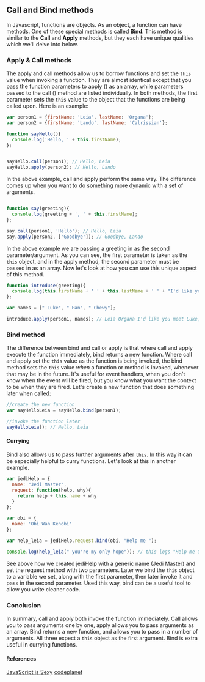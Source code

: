 ## Call and Bind methods

In Javascript, functions are objects. As an object, a function can have methods. One of these special methods is called **Bind**. This method is similar to the **Call** and **Apply** methods, but they each have unique qualities which we'll delve into below.


### Apply & Call methods

The apply and call methods allow us to borrow functions and set the `this` value when invoking a function. They are almost identical except that you pass the function parameters to apply () as an array, while parameters passed to the call () method are listed individually. In both methods, the first parameter sets the `this` value to the object that the functions are being called upon. Here is an example:

```js
var person1 = {firstName: 'Leia', lastName: 'Organa'};
var person2 = {firstName: 'Lando', lastName: 'Calrissian'};

function sayHello(){
  console.log('Hello, ' + this.firstName);
};


sayHello.call(person1); // Hello, Leia
sayHello.apply(person2); // Hello, Lando

```

In the above example, call and apply perform the same way. The difference comes up when you want to do something more dynamic with a set of arguments.

```js

function say(greeting){
  console.log(greeting + ', ' + this.firstName);
};

say.call(person1, 'Hello'); // Hello, Leia
say.apply(person2, ['Goodbye']); // Goodbye, Lando

```

In the above example we are passing a greeting in as the second parameter/argument. As you can see, the first parameter is taken as the `this` object, and in the apply method, the second parameter must be passed in as an array. Now let's look at how you can use this unique aspect of this method.

```js
function introduce(greeting){
  console.log(this.firstName + ' ' + this.lastName + ' ' + "I'd like you meet" + names);
};

var names = [" Luke", " Han", " Chewy"];

introduce.apply(person1, names); // Leia Organa I'd like you meet Luke, Han, Chewy

```


### Bind method

The difference between bind and call or apply is that where call and apply execute the function immediately, bind returns a new function.
Where call and apply set the `this` value as the function is being invoked, the bind method sets the `this` value *when* a function or method is invoked, whenever that may be in the future. It's useful for event handlers, when you don't know when the event will be fired, but you know what you want the context to be when they are fired. Let's create a new function that does something later when called:

```js
//create the new function
var sayHelloLeia = sayHello.bind(person1);

//invoke the function later
sayHelloLeia(); // Hello, Leia

```

#### Currying

Bind also allows us to pass further arguments after `this`. In this way it can be especially helpful to curry functions. Let's look at this in another example.

```js
var jediHelp = {
  name: "Jedi Master",
  request: function(help, why){
    return help + this.name + why
  }
};

var obi = {
  name: 'Obi Wan Kenobi'
};

var help_leia = jediHelp.request.bind(obi, "Help me ");

console.log(help_leia(" you're my only hope")); // this logs "Help me Obi Wan Kenobi you're my only hope"
```

See above how we created jediHelp with a generic name (Jedi Master) and set the request method with two parameters. Later we bind the `this` object to a variable we set, along with the first parameter, then later invoke it and pass in the second parameter. Used this way, bind can be a useful tool to allow you write cleaner code.

### Conclusion

In summary, call and apply both invoke the function immediately. Call allows you to pass arguments one by one, apply allows you to pass arguments as an array. Bind returns a new function, and allows you to pass in a number of arguments. All three expect a `this` object as the first argument. Bind is extra useful in currying functions.

#### References

[JavaScript is Sexy](http://javascriptissexy.com/javascript-apply-call-and-bind-methods-are-essential-for-javascript-professionals/?WPACFallback=1&WPACRandom=1417428763444)
[codeplanet](https://codeplanet.io/javascript-apply-vs-call-vs-bind/)
